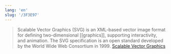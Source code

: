 ```yaml
---
lang: 'en'
slug: '/3F3E97'
---
```


> Scalable Vector Graphics (SVG) is an XML-based vector image format for defining two-dimensional [[graphics]], supporting interactivity, and animation. The SVG specification is an open standard developed by the World Wide Web Consortium in 1999. [Scalable Vector Graphics](https://en.wikipedia.org/wiki/Scalable_Vector_Graphics)
